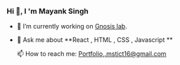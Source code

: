 ### Hi 👋, I 'm Mayank Singh

<!--
**m-ksingh/m-ksingh** is a ✨ _special_ ✨ repository because its `README.md` (this file) appears on your GitHub profile.

Here are some ideas to get you started:

- 🔭 I’m currently working on 
- 🌱 I’m currently learning ...
- 👯 I’m looking to collaborate on ...
- 🤔 I’m looking for help with ...
- 💬 Ask me about ...
- 📫 How to reach me: ...
- 😄 Pronouns: ...
- ⚡ Fun fact: ...
-->

- 🔭 I’m currently working on [Gnosis lab](https://gnosislabs.live).

- 💬 Ask me about **React , HTML , CSS , Javascript **

  📫 How to reach me: [Portfolio](https://mayank-singh.netlify.app),.mstict16@gmail.com

